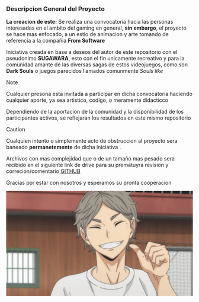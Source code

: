 ### Descripcion General del Proyecto ###

**La creacion de este:** Se realiza una convocatoria hacia las personas interesadas en el ambito del gaming en general, __sin embargo__, 
el proyecto se hace mas enfocado, a un estlo de animacion y arte tomando de referencia a la compañia **__From Software__**

Iniciativa creada en base a deseos del autor de este repositorio con el pseudonimo **SUGAWARA**, esto con el fin unicamente recreativo y para la comunidad amante de las diversas
sagas de estos videojuegos, como son **Dark Souls** o juegos parecidos llamados comunmente _Souls like_

> [!NOTE]
> Cualquier presona esta invitada a participar en dicha convocatoria haciendo cualquier aporte, ya sea artistico, codigo, o meramente didacticco

Dependiendo de la aportacion de la comunidad y la disponibilidad de los participantes activos, se reflejaran los resultados en este mismo repositorio


> [!CAUTION]
> Cualquien intento o simplemente acto de obstruccion al proyecto sera baneado **permanetemente** de dicha iniciativa .

Archivos con mas complejidad que o de un tamaño mas pesado sera recibido en el siguiente link de drive para su prematuyra revision y correcion/comentario [GITHUB](https://drive.google.com/drive/folders/1llL8Cgeg0C9IbvjBCyzbf0-HW_BFLFGm?usp=drive_link)

Gracias por estar con nosotros y esperamos su pronta cooperacion 

![Screenshot of a comment on a GitHub issue showing an image, added in the Markdown, of an Octocat smiling and raising a tentacle.](Sugawara-Koushi-Haikyuu-1024x576.webp)

